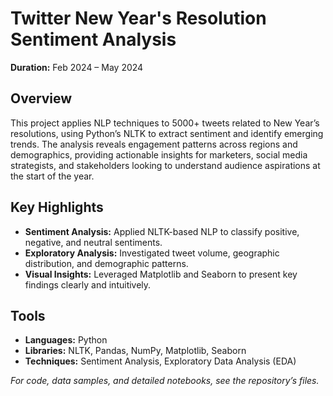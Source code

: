 # Twitter New Year's Resolution Sentiment Analysis

**Duration:** Feb 2024 – May 2024

## Overview
This project applies NLP techniques to 5000+ tweets related to New Year’s resolutions, using Python’s NLTK to extract sentiment and identify emerging trends. The analysis reveals engagement patterns across regions and demographics, providing actionable insights for marketers, social media strategists, and stakeholders looking to understand audience aspirations at the start of the year.

## Key Highlights
- **Sentiment Analysis:** Applied NLTK-based NLP to classify positive, negative, and neutral sentiments.
- **Exploratory Analysis:** Investigated tweet volume, geographic distribution, and demographic patterns.
- **Visual Insights:** Leveraged Matplotlib and Seaborn to present key findings clearly and intuitively.

## Tools
- **Languages:** Python
- **Libraries:** NLTK, Pandas, NumPy, Matplotlib, Seaborn
- **Techniques:** Sentiment Analysis, Exploratory Data Analysis (EDA)

*For code, data samples, and detailed notebooks, see the repository’s files.*
